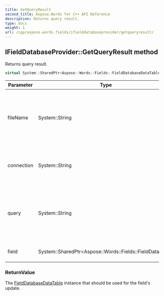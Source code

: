 ```yaml
---
title: GetQueryResult
second_title: Aspose.Words for C++ API Reference
description: Returns query result.
type: docs
weight: 1
url: /cpp/aspose.words.fields/ifielddatabaseprovider/getqueryresult/
---
```

## IFieldDatabaseProvider::GetQueryResult method


Returns query result.

```cpp
virtual System::SharedPtr<Aspose::Words::Fields::FieldDatabaseDataTable> Aspose::Words::Fields::IFieldDatabaseProvider::GetQueryResult(System::String fileName, System::String connection, System::String query, System::SharedPtr<Aspose::Words::Fields::FieldDatabase> field)=0
```


| Parameter | Type | Description |
| --- | --- | --- |
| fileName | System::String | The complete path and file name of the database specified in the \d field switch. |
| connection | System::String | The connection to the data specified in the \c field switch. |
| query | System::String | The set of SQL instructions that query the database specified in the \s field switch. |
| field | System::SharedPtr\<Aspose::Words::Fields::FieldDatabase\> | The field being updated. |

### ReturnValue

The [FieldDatabaseDataTable](../../fielddatabasedatatable/) instance that should be used for the field's update.


